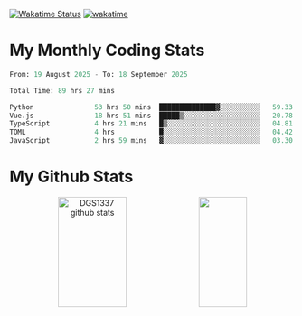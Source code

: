 [![Wakatime Status](https://github.com/noopurphalak/noopurphalak/workflows/wakatime-status-update/badge.svg)](https://github.com/noopurphalak/noopurphalak/actions/workflows/main.yml)
[![wakatime](https://wakatime.com/badge/user/80ace140-ef40-4fdd-b8ed-f3be3d2e1aea.svg)](https://wakatime.com/@80ace140-ef40-4fdd-b8ed-f3be3d2e1aea)

# My Monthly Coding Stats

<!--START_SECTION:waka-->

```python
From: 19 August 2025 - To: 18 September 2025

Total Time: 89 hrs 27 mins

Python               53 hrs 50 mins  ██████████████▓░░░░░░░░░░   59.33 %
Vue.js               18 hrs 51 mins  █████▒░░░░░░░░░░░░░░░░░░░   20.78 %
TypeScript           4 hrs 21 mins   █▒░░░░░░░░░░░░░░░░░░░░░░░   04.81 %
TOML                 4 hrs           █░░░░░░░░░░░░░░░░░░░░░░░░   04.42 %
JavaScript           2 hrs 59 mins   ▓░░░░░░░░░░░░░░░░░░░░░░░░   03.30 %
```

<!--END_SECTION:waka-->

# My Github Stats
<div style="text-align: center;">
  <img width="49%" height="195px" src="https://github-readme-stats-sigma-five.vercel.app/api?username=noopurphalak&show_icons=true&count_private=true&hide_border=true&title_color=00FFFF&icon_color=00FFFF&text_color=00FFFF&bg_color=0d1117" alt="DGS1337 github stats" />
  <img width="41%" height="195px" src="https://github-readme-stats-sigma-five.vercel.app/api/top-langs/?username=noopurphalak&layout=compact&hide_border=true&title_color=00FFFF&text_color=00FFFF&bg_color=0d1117" />
</div>
